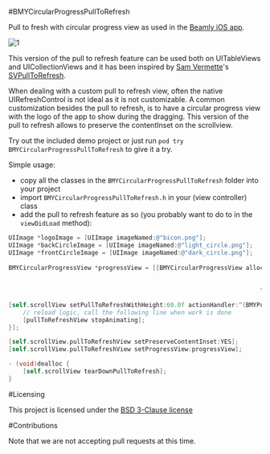 #BMYCircularProgressPullToRefresh

Pull to fresh with circular progress view as used in the [Beamly iOS app](https://itunes.apple.com/gb/app/beamly-tv-by-zeebox/id454689266?mt=8).

![1](http://ugc-i.zeebox.com/uu7c909116-f781-4222-ba26-f9f6d74f5f0a/c7465b7e-60f4-48c6-8562-eccdda4399ed.gif)

This version of the pull to refresh feature can be used both on UITableViews and UICollectionViews and it has been inspired by [Sam Vermette](http://samvermette.com/)'s [SVPullToRefresh](https://github.com/samvermette/SVPullToRefresh).

When dealing with a custom pull to refresh view, often the native UIRefreshControl is not ideal as it is not customizable.
A common customization besides the pull to refresh, is to have a circular progress view with the logo of the app to show during the dragging.
This version of the pull to refresh allows to preserve the contentInset on the scrollview.

Try out the included demo project or just run `pod try BMYCircularProgressPullToRefresh` to give it a try.

Simple usage:

- copy all the classes in the `BMYCircularProgressPullToRefresh` folder into your project
- import `BMYCircularProgressPullToRefresh.h` in your (view controller) class
- add the pull to refresh feature as so (you probably want to do to in the `viewDidLoad` method):

``` objective-c
UIImage *logoImage = [UIImage imageNamed:@"bicon.png"];
UIImage *backCircleImage = [UIImage imageNamed:@"light_circle.png"];
UIImage *frontCircleImage = [UIImage imageNamed:@"dark_circle.png"];
        
BMYCircularProgressView *progressView = [[BMYCircularProgressView alloc] initWithFrame:CGRectMake(0, 0, 25, 25)
                                                                                  logo:logoImage
                                                                       backCircleImage:backCircleImage
                                                                      frontCircleImage:frontCircleImage];
   
[self.scrollView setPullToRefreshWithHeight:60.0f actionHandler:^(BMYPullToRefreshView *pullToRefreshView){
	// reload logic, call the following line when work is done 
    [pullToRefreshView stopAnimating];
}];

[self.scrollView.pullToRefreshView setPreserveContentInset:YES];
[self.scrollView.pullToRefreshView setProgressView:progressView];
```

```objective-c
- (void)dealloc {
    [self.scrollView tearDownPullToRefresh];
}

```

#Licensing

This project is licensed under the [BSD 3-Clause license](http://opensource.org/licenses/BSD-3-Clause)

#Contributions

Note that we are not accepting pull requests at this time.

